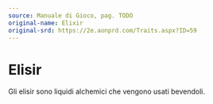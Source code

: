 ```yaml
---
source: Manuale di Gioco, pag. TODO
original-name: Elixir
original-srd: https://2e.aonprd.com/Traits.aspx?ID=59
---
```


# Elisir

Gli elisir sono liquidi alchemici che vengono usati bevendoli.
